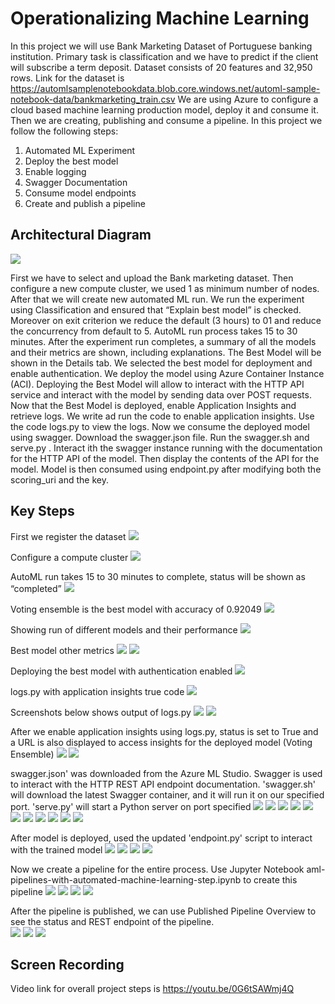 

# Operationalizing Machine Learning

In this project we will use Bank Marketing Dataset of Portuguese banking institution. Primary task is classification and we have to predict if the client will subscribe a term deposit. Dataset consists of 20 features and 32,950 rows. Link for the dataset is https://automlsamplenotebookdata.blob.core.windows.net/automl-sample-notebook-data/bankmarketing_train.csv
We are using Azure to configure a cloud based machine learning production model, deploy it and consume it. Then we are creating, publishing and consume a pipeline. In this project we follow the following steps:
1.	Automated ML Experiment
2.	Deploy the best model
3.	Enable logging
4.	Swagger Documentation
5.	Consume model endpoints
6.	Create and publish a pipeline


## Architectural Diagram
<img src = "https://github.com/Basit040/Operationalizing-Machine-Learning/blob/main/snaps/Architectureflow.png"  />

First we have to select and upload the Bank marketing dataset. Then configure a new compute cluster, we used 1 as minimum number of nodes. After that we will create new automated ML run. We run the experiment using Classification and ensured that “Explain best model” is checked. Moreover on exit criterion we reduce the default (3 hours) to 01 and reduce the concurrency from default to 5. AutoML run process takes 15 to 30 minutes. After the experiment run completes, a summary of all the models and their metrics are shown, including explanations. The Best Model will be shown in the Details tab. We selected the best model for deployment and enable authentication. We deploy the model using Azure Container Instance (ACI). Deploying the Best Model will allow to interact with the HTTP API service and interact with the model by sending data over POST requests. Now that the Best Model is deployed, enable Application Insights and retrieve logs. We write ad run the code to enable application insights. Use the code logs.py to view the logs. Now we consume the deployed model using swagger. Download the swagger.json file. Run the swagger.sh and serve.py . Interact ith the swagger instance running with the documentation for the HTTP API of the model. Then display the contents of the API for the model. Model is then consumed using endpoint.py after modifying both the scoring_uri and the key.

## Key Steps
First we register the dataset
<img src = "https://github.com/Basit040/Operationalizing-Machine-Learning/blob/main/snaps/1-dataset-register.jpg"  />


Configure a compute cluster
<img src = "https://github.com/Basit040/Operationalizing-Machine-Learning/blob/main/snaps/2-cluster.jpg"  />


AutoML run takes 15 to 30 minutes to complete, status will be shown as “completed”
<img src = "https://github.com/Basit040/Operationalizing-Machine-Learning/blob/main/snaps/3-automl-completed.jpg"  />


Voting ensemble is the best model with accuracy of 0.92049
<img src = "https://github.com/Basit040/Operationalizing-Machine-Learning/blob/main/snaps/4-voting-ensemble.jpg"  />


Showing run of different models and their performance
<img src = "https://github.com/Basit040/Operationalizing-Machine-Learning/blob/main/snaps/5-diff-models.jpg"  />


Best model other metrics
<img src = "https://github.com/Basit040/Operationalizing-Machine-Learning/blob/main/snaps/6-best-metric1.jpg"  />
<img src = "https://github.com/Basit040/Operationalizing-Machine-Learning/blob/main/snaps/7-best-metric2.jpg"  />


Deploying the best model with authentication enabled
<img src = "https://github.com/Basit040/Operationalizing-Machine-Learning/blob/main/snaps/8-deploy-model.jpg"  />


logs.py with application insights true code
<img src = "https://github.com/Basit040/Operationalizing-Machine-Learning/blob/main/snaps/9-logspy.jpg"  />


Screenshots below shows output of logs.py
<img src = "https://github.com/Basit040/Operationalizing-Machine-Learning/blob/main/snaps/10-logpyrun1.jpg"  />
<img src = "https://github.com/Basit040/Operationalizing-Machine-Learning/blob/main/snaps/11-logpyrun2.jpg"  />


After we enable application insights using logs.py, status is set to True and a URL is also displayed to access insights for the deployed model (Voting Ensemble)
<img src = "https://github.com/Basit040/Operationalizing-Machine-Learning/blob/main/snaps/12-enabletrueandurl1.jpg"  />
<img src = "https://github.com/Basit040/Operationalizing-Machine-Learning/blob/main/snaps/13-enabletrueandurl2.jpg"  />


swagger.json' was downloaded from the Azure ML Studio. Swagger is used to interact with the HTTP REST API endpoint documentation. 'swagger.sh' will download the latest Swagger container, and it will run it on our specified port. 'serve.py' will start a Python server on port specified
<img src = "https://github.com/Basit040/Operationalizing-Machine-Learning/blob/main/snaps/14-swagger1.jpg"  />
<img src = "https://github.com/Basit040/Operationalizing-Machine-Learning/blob/main/snaps/15-swagger2.jpg"  />
<img src = "https://github.com/Basit040/Operationalizing-Machine-Learning/blob/main/snaps/16-swagger3.jpg"  />
<img src = "https://github.com/Basit040/Operationalizing-Machine-Learning/blob/main/snaps/17-swagger4.jpg"  />
<img src = "https://github.com/Basit040/Operationalizing-Machine-Learning/blob/main/snaps/18-swagger5.jpg"  />
<img src = "https://github.com/Basit040/Operationalizing-Machine-Learning/blob/main/snaps/19-swagger6.jpg"  />
<img src = "https://github.com/Basit040/Operationalizing-Machine-Learning/blob/main/snaps/20-swagger7.jpg"  />
<img src = "https://github.com/Basit040/Operationalizing-Machine-Learning/blob/main/snaps/21-swagger8.jpg"  />
<img src = "https://github.com/Basit040/Operationalizing-Machine-Learning/blob/main/snaps/22-swagger9.jpg"  />
<img src = "https://github.com/Basit040/Operationalizing-Machine-Learning/blob/main/snaps/23-swagger10.jpg"  />
<img src = "https://github.com/Basit040/Operationalizing-Machine-Learning/blob/main/snaps/24-swagger11.jpg"  />


After model is deployed, used the updated 'endpoint.py' script to interact with the trained model
<img src = "https://github.com/Basit040/Operationalizing-Machine-Learning/blob/main/snaps/25-endpoint1.jpg"  />
<img src = "https://github.com/Basit040/Operationalizing-Machine-Learning/blob/main/snaps/26-endpoint2.jpg"  />
<img src = "https://github.com/Basit040/Operationalizing-Machine-Learning/blob/main/snaps/27-endpoint3.jpg"  />
<img src = "https://github.com/Basit040/Operationalizing-Machine-Learning/blob/main/snaps/28-endpoint4.jpg"  />


Now we create a pipeline for the entire process. Use Jupyter Notebook aml-pipelines-with-automated-machine-learning-step.ipynb to create this pipeline
<img src = "https://github.com/Basit040/Operationalizing-Machine-Learning/blob/main/snaps/29-pipeline1.jpg"  />
<img src = "https://github.com/Basit040/Operationalizing-Machine-Learning/blob/main/snaps/30-pipeline2.jpg"  />
<img src = "https://github.com/Basit040/Operationalizing-Machine-Learning/blob/main/snaps/31-pipeline3.jpg"  />
<img src = "https://github.com/Basit040/Operationalizing-Machine-Learning/blob/main/snaps/32-pipeline4.jpg"  />


After the pipeline is published, we can use Published Pipeline Overview to see the status and REST endpoint of the pipeline.  
<img src = "https://github.com/Basit040/Operationalizing-Machine-Learning/blob/main/snaps/33-pipelinerest1.jpg"  />
<img src = "https://github.com/Basit040/Operationalizing-Machine-Learning/blob/main/snaps/34-pipelinerest2.jpg"  />
<img src = "https://github.com/Basit040/Operationalizing-Machine-Learning/blob/main/snaps/35-pipelinerest3.jpg"  />




## Screen Recording
Video link for overall project steps is https://youtu.be/0G6tSAWmj4Q

